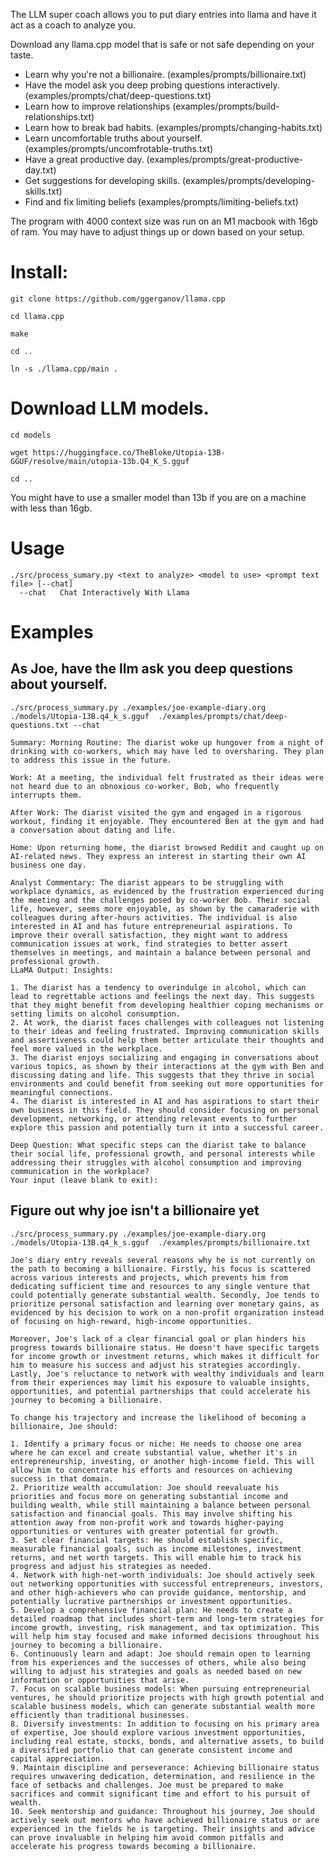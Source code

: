 

The LLM super coach allows you to put diary entries into llama and have it act as a coach to analyze you.  

Download any llama.cpp model that is safe or not safe depending on your taste.  

* Learn why you're not a billionaire.  (examples/prompts/billionaire.txt)
* Have the model ask you deep probing questions interactively. (examples/prompts/chat/deep-questions.txt)
* Learn how to improve relationships (examples/prompts/build-relationships.txt)
* Learn how to break bad habits. (examples/prompts/changing-habits.txt)
* Learn uncomfortable truths about yourself. (examples/prompts/uncomfrotable-truths.txt)
* Have a great productive day. (examples/prompts/great-productive-day.txt)
* Get suggestions for developing skills. (examples/prompts/developing-skills.txt)
* Find and fix limiting beliefs (examples/prompts/limiting-beliefs.txt)
  
The program with 4000 context size was run on an M1 macbook with 16gb of ram.  You may have to adjust things up or down
based on your setup.

# Install:

```
git clone https://github.com/ggerganov/llama.cpp

cd llama.cpp

make

cd ..

ln -s ./llama.cpp/main .

```

# Download LLM models. 
```
cd models

wget https://huggingface.co/TheBloke/Utopia-13B-GGUF/resolve/main/utopia-13b.Q4_K_S.gguf

cd ..
```

You might have to use a smaller model than 13b if you are on a machine with less than 16gb.
# Usage
```
./src/process_sumary.py <text to analyze> <model to use> <prompt text file> [--chat]
  --chat   Chat Interactively With Llama
```

# Examples 

## As Joe, have the llm ask you deep questions about yourself.
```
./src/process_summary.py ./examples/joe-example-diary.org ./models/Utopia-13B.q4_k_s.gguf  ./examples/prompts/chat/deep-questions.txt --chat
```

```
Summary: Morning Routine: The diarist woke up hungover from a night of drinking with co-workers, which may have led to oversharing. They plan to address this issue in the future.

Work: At a meeting, the individual felt frustrated as their ideas were not heard due to an obnoxious co-worker, Bob, who frequently interrupts them.

After Work: The diarist visited the gym and engaged in a rigorous workout, finding it enjoyable. They encountered Ben at the gym and had a conversation about dating and life.

Home: Upon returning home, the diarist browsed Reddit and caught up on AI-related news. They express an interest in starting their own AI business one day.

Analyst Commentary: The diarist appears to be struggling with workplace dynamics, as evidenced by the frustration experienced during the meeting and the challenges posed by co-worker Bob. Their social life, however, seems more enjoyable, as shown by the camaraderie with colleagues during after-hours activities. The individual is also interested in AI and has future entrepreneurial aspirations. To improve their overall satisfaction, they might want to address communication issues at work, find strategies to better assert themselves in meetings, and maintain a balance between personal and professional growth.
LLaMA Output: Insights:

1. The diarist has a tendency to overindulge in alcohol, which can lead to regrettable actions and feelings the next day. This suggests that they might benefit from developing healthier coping mechanisms or setting limits on alcohol consumption.
2. At work, the diarist faces challenges with colleagues not listening to their ideas and feeling frustrated. Improving communication skills and assertiveness could help them better articulate their thoughts and feel more valued in the workplace.
3. The diarist enjoys socializing and engaging in conversations about various topics, as shown by their interactions at the gym with Ben and discussing dating and life. This suggests that they thrive in social environments and could benefit from seeking out more opportunities for meaningful connections.
4. The diarist is interested in AI and has aspirations to start their own business in this field. They should consider focusing on personal development, networking, or attending relevant events to further explore this passion and potentially turn it into a successful career.

Deep Question: What specific steps can the diarist take to balance their social life, professional growth, and personal interests while addressing their struggles with alcohol consumption and improving communication in the workplace?
Your input (leave blank to exit): 

```

## Figure out why joe isn't a billionaire yet
```
./src/process_summary.py ./examples/joe-example-diary.org ./models/Utopia-13B.q4_k_s.gguf  ./examples/prompts/billionaire.txt
```
```
Joe's diary entry reveals several reasons why he is not currently on the path to becoming a billionaire. Firstly, his focus is scattered across various interests and projects, which prevents him from dedicating sufficient time and resources to any single venture that could potentially generate substantial wealth. Secondly, Joe tends to prioritize personal satisfaction and learning over monetary gains, as evidenced by his decision to work on a non-profit organization instead of focusing on high-reward, high-income opportunities.

Moreover, Joe's lack of a clear financial goal or plan hinders his progress towards billionaire status. He doesn't have specific targets for income growth or investment returns, which makes it difficult for him to measure his success and adjust his strategies accordingly. Lastly, Joe's reluctance to network with wealthy individuals and learn from their experiences may limit his exposure to valuable insights, opportunities, and potential partnerships that could accelerate his journey to becoming a billionaire.

To change his trajectory and increase the likelihood of becoming a billionaire, Joe should:

1. Identify a primary focus or niche: He needs to choose one area where he can excel and create substantial value, whether it's in entrepreneurship, investing, or another high-income field. This will allow him to concentrate his efforts and resources on achieving success in that domain.
2. Prioritize wealth accumulation: Joe should reevaluate his priorities and focus more on generating substantial income and building wealth, while still maintaining a balance between personal satisfaction and financial goals. This may involve shifting his attention away from non-profit work and towards higher-paying opportunities or ventures with greater potential for growth.
3. Set clear financial targets: He should establish specific, measurable financial goals, such as income milestones, investment returns, and net worth targets. This will enable him to track his progress and adjust his strategies as needed.
4. Network with high-net-worth individuals: Joe should actively seek out networking opportunities with successful entrepreneurs, investors, and other high-achievers who can provide guidance, mentorship, and potentially lucrative partnerships or investment opportunities.
5. Develop a comprehensive financial plan: He needs to create a detailed roadmap that includes short-term and long-term strategies for income growth, investing, risk management, and tax optimization. This will help him stay focused and make informed decisions throughout his journey to becoming a billionaire.
6. Continuously learn and adapt: Joe should remain open to learning from his experiences and the successes of others, while also being willing to adjust his strategies and goals as needed based on new information or opportunities that arise.
7. Focus on scalable business models: When pursuing entrepreneurial ventures, he should prioritize projects with high growth potential and scalable business models, which can generate substantial wealth more efficiently than traditional businesses.
8. Diversify investments: In addition to focusing on his primary area of expertise, Joe should explore various investment opportunities, including real estate, stocks, bonds, and alternative assets, to build a diversified portfolio that can generate consistent income and capital appreciation.
9. Maintain discipline and perseverance: Achieving billionaire status requires unwavering dedication, determination, and resilience in the face of setbacks and challenges. Joe must be prepared to make sacrifices and commit significant time and effort to his pursuit of wealth.
10. Seek mentorship and guidance: Throughout his journey, Joe should actively seek out mentors who have achieved billionaire status or are experienced in the fields he is targeting. Their insights and advice can prove invaluable in helping him avoid common pitfalls and accelerate his progress towards becoming a billionaire.

```
